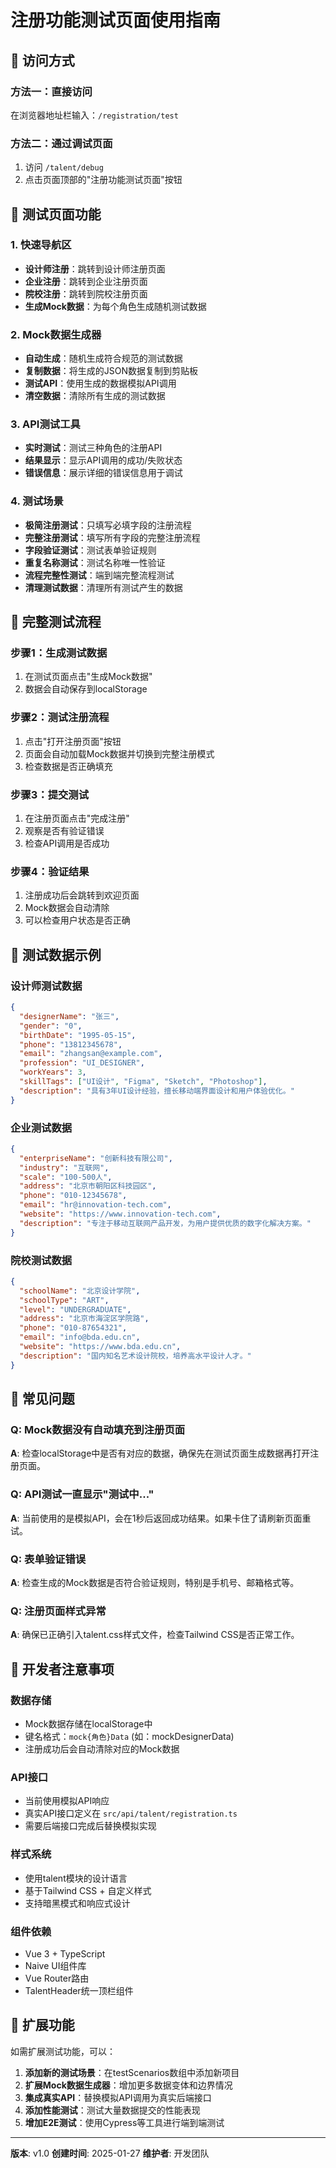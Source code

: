 # 注册功能测试页面使用指南

## 📍 访问方式

### 方法一：直接访问
在浏览器地址栏输入：`/registration/test`

### 方法二：通过调试页面
1. 访问 `/talent/debug`
2. 点击页面顶部的"注册功能测试页面"按钮

## 🎯 测试页面功能

### 1. 快速导航区
- **设计师注册**：跳转到设计师注册页面
- **企业注册**：跳转到企业注册页面
- **院校注册**：跳转到院校注册页面
- **生成Mock数据**：为每个角色生成随机测试数据

### 2. Mock数据生成器
- **自动生成**：随机生成符合规范的测试数据
- **复制数据**：将生成的JSON数据复制到剪贴板
- **测试API**：使用生成的数据模拟API调用
- **清空数据**：清除所有生成的测试数据

### 3. API测试工具
- **实时测试**：测试三种角色的注册API
- **结果显示**：显示API调用的成功/失败状态
- **错误信息**：展示详细的错误信息用于调试

### 4. 测试场景
- **极简注册测试**：只填写必填字段的注册流程
- **完整注册测试**：填写所有字段的完整注册流程
- **字段验证测试**：测试表单验证规则
- **重复名称测试**：测试名称唯一性验证
- **流程完整性测试**：端到端完整流程测试
- **清理测试数据**：清理所有测试产生的数据

## 🔄 完整测试流程

### 步骤1：生成测试数据
1. 在测试页面点击"生成Mock数据"
2. 数据会自动保存到localStorage

### 步骤2：测试注册流程
1. 点击"打开注册页面"按钮
2. 页面会自动加载Mock数据并切换到完整注册模式
3. 检查数据是否正确填充

### 步骤3：提交测试
1. 在注册页面点击"完成注册"
2. 观察是否有验证错误
3. 检查API调用是否成功

### 步骤4：验证结果
1. 注册成功后会跳转到欢迎页面
2. Mock数据会自动清除
3. 可以检查用户状态是否正确

## 📝 测试数据示例

### 设计师测试数据
```json
{
  "designerName": "张三",
  "gender": "0",
  "birthDate": "1995-05-15",
  "phone": "13812345678",
  "email": "zhangsan@example.com",
  "profession": "UI_DESIGNER",
  "workYears": 3,
  "skillTags": ["UI设计", "Figma", "Sketch", "Photoshop"],
  "description": "具有3年UI设计经验，擅长移动端界面设计和用户体验优化。"
}
```

### 企业测试数据
```json
{
  "enterpriseName": "创新科技有限公司",
  "industry": "互联网",
  "scale": "100-500人",
  "address": "北京市朝阳区科技园区",
  "phone": "010-12345678",
  "email": "hr@innovation-tech.com",
  "website": "https://www.innovation-tech.com",
  "description": "专注于移动互联网产品开发，为用户提供优质的数字化解决方案。"
}
```

### 院校测试数据
```json
{
  "schoolName": "北京设计学院",
  "schoolType": "ART",
  "level": "UNDERGRADUATE",
  "address": "北京市海淀区学院路",
  "phone": "010-87654321",
  "email": "info@bda.edu.cn",
  "website": "https://www.bda.edu.cn",
  "description": "国内知名艺术设计院校，培养高水平设计人才。"
}
```

## 🐛 常见问题

### Q: Mock数据没有自动填充到注册页面
**A**: 检查localStorage中是否有对应的数据，确保先在测试页面生成数据再打开注册页面。

### Q: API测试一直显示"测试中..."
**A**: 当前使用的是模拟API，会在1秒后返回成功结果。如果卡住了请刷新页面重试。

### Q: 表单验证错误
**A**: 检查生成的Mock数据是否符合验证规则，特别是手机号、邮箱格式等。

### Q: 注册页面样式异常
**A**: 确保已正确引入talent.css样式文件，检查Tailwind CSS是否正常工作。

## 🔧 开发者注意事项

### 数据存储
- Mock数据存储在localStorage中
- 键名格式：`mock{角色}Data` (如：mockDesignerData)
- 注册成功后会自动清除对应的Mock数据

### API接口
- 当前使用模拟API响应
- 真实API接口定义在 `src/api/talent/registration.ts`
- 需要后端接口完成后替换模拟实现

### 样式系统
- 使用talent模块的设计语言
- 基于Tailwind CSS + 自定义样式
- 支持暗黑模式和响应式设计

### 组件依赖
- Vue 3 + TypeScript
- Naive UI组件库
- Vue Router路由
- TalentHeader统一顶栏组件

## 🚀 扩展功能

如需扩展测试功能，可以：

1. **添加新的测试场景**：在testScenarios数组中添加新项目
2. **扩展Mock数据生成器**：增加更多数据变体和边界情况
3. **集成真实API**：替换模拟API调用为真实后端接口
4. **添加性能测试**：测试大量数据提交的性能表现
5. **增加E2E测试**：使用Cypress等工具进行端到端测试

---

**版本**: v1.0
**创建时间**: 2025-01-27
**维护者**: 开发团队
